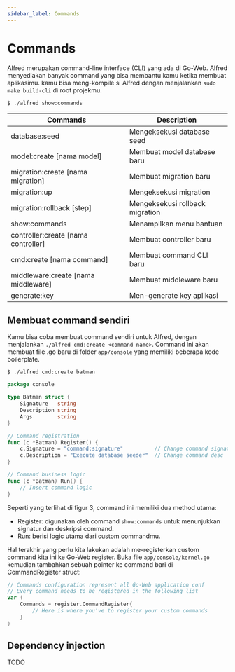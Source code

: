 ```yaml
---
sidebar_label: Commands
---
```

# Commands
Alfred merupakan command-line interface (CLI) yang ada di Go-Web. Alfred menyediakan banyak command yang bisa membantu kamu ketika membuat aplikasimu. kamu bisa meng-kompile si Alfred dengan menjalankan 
`sudo make build-cli` di root projekmu.
```
$ ./alfred show:commands
```

| Commands                  | Description                            |
| ------------------------- | -------------------------------------- |
| database:seed             | Mengeksekusi database seed             |
| model:create [nama model] | Membuat model database baru            |
| migration:create [nama migration] | Membuat migration baru |
| migration:up | Mengeksekusi migration |
| migration:rollback [step] | Mengeksekusi rollback migration |
| show:commands | Menampilkan menu bantuan |
| controller:create [nama controller] | Membuat controller baru |
| cmd:create [nama command] | Membuat command CLI baru |
| middleware:create [nama middleware] | Membuat middleware baru |
| generate:key | Men-generate key aplikasi |

## Membuat command sendiri
Kamu bisa coba membuat command sendiri untuk Alfred, dengan menjalankan `./alfred cmd:create <command name>`.
Command ini akan membuat file .go baru di folder `app/console` yang memiliki beberapa kode boilerplate.

```
$ ./alfred cmd:create batman
```
```go title="custom command baru"
package console

type Batman struct {
    Signature   string
    Description string
    Args        string
}

// Command registration
func (c *Batman) Register() {
    c.Signature = "command:signature"          // Change command signature
    c.Description = "Execute database seeder"  // Change command desc
}

// Command business logic
func (c *Batman) Run() {
    // Insert command logic
}
```
Seperti yang terlihat di figur 3, command ini memiliki dua method utama:
* Register: digunakan oleh command `show:commands` untuk menunjukkan signatur dan deskripsi command.
* Run: berisi logic utama dari custom commandmu.

Hal terakhir yang perlu kita lakukan adalah me-registerkan custom command kita ini ke Go-Web register.
Buka file `app/console/kernel.go` kemudian tambahkan sebuah pointer ke command bari di CommandRegister struct:

```go title="Struktur register command"
// Commands configuration represent all Go-Web application conf
// Every command needs to be registered in the following list
var (
    Commands = register.CommandRegister{
        // Here is where you've to register your custom commands
    }
)
```

## Dependency injection
TODO


